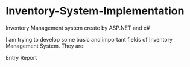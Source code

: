 # Inventory-System-Implementation

Inventory Management system create by ASP.NET and c#

I am trying to develop some basic and important fields of Inventory Management System. They are:

Entry
Report
